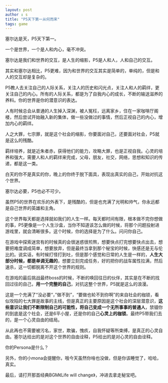```yaml
---
layout: post
author : s
title: "P5天下第一从何而来"
tags: game
---
```


塞尔达是天，P5天下第一。

一个是世界，一个是人和内心，毫不冲突。

塞尔达是我们和世界的交互，是人生的缩影，P5是人和人，人和自己的交互。

其实和塞尔达相比，P5更难，因为和世界的交互其实是简单的，单纯的，但是和人的交互却是复杂的。

P5教人去关注自己的人际关系，关注人的历史和闪光点，关注人和人的羁绊，更关注自己的内心。所有的人际关系，都是为了自我内心的成长，不断的输送滋养的养料。你的世界是你的潜意识的表达。

人有时候总会从普通的人生掉入深渊，被人冤枉，远离家乡，住在一家咖啡厅阁楼，然后尝试开始融入新的集体，做一些没做过的事情，然后正视自己的内心，增加内心的羁绊。

人之大罪，七宗罪，就是这个社会的缩影，你要面对自己，还要面对社会，P5就是这么的残酷。

羁绊培养，就是近朱者赤，获得他们的能力，攻略大罪，也是正视自我。心灵的培养和强大，需要人和人的羁绊来完成，父母，朋友，社交，网络，思想和知识的传递，都是这一类。

白天的你不是真实的你，晚上的你终于脱下面具，表现出真实的自己，开始对抗这个世界。

塞尔达必要，P5也必不可少。

虽然P5的世界在欢乐的外表下，是残酷的，但是也充满了光明和帅气，你永远都是自己世界的英雄和主角。

这个世界每天都是选择就如我们的人生一样。每天都时间有限，根本做不完你想做的事，P5更像是一个人生沙盒，当你不知道该怎么做的时候，将那个问题投射进游戏里，就会清晰很多。这个时候，你的选择是为了什么。问问你自己。

在游戏中探索迷宫有的时候真的会很迷惑很煎熬，想要快点打完想要快点出去，想要把难度调成简单，想要放弃，但是最终当拿到那个秘宝的时候，快感还是无与伦比的。说实话，有时候打怪打到吐，但是那个感觉和日常的人生是一样的，**人生大部分时候，都是单调无趣的**，想要立刻完成任务，好的把你的战车属性拉满，然后速杀，这一切都脱离不开这个世界的规则。

在游戏的最后挑战最终boss的时候，不断的唤回往日的伙伴，其实是在不断的找回过往的自己，**用一个完整的自己**，对抗这整个世界，P5就是这么的浪漫。

这是一个充满了“没必要“，”做不到”，“要做也轮不到你啊”的来自社会的枷锁，看似攻陷的七大罪是故事的主线，但是真正的主要原因是这个社会的深层潜意识，**这些意识让我们不断限制自己的可能性，将自己变成一个无所事事的普通人**，禁锢你的到底是这个社会，还是6平小屋，还是你的自己**心灵上的枷锁**。最终P5带我们去的，是一个心灵自由的结局。

从此再也不需要被污名，家世，欺骗，愧疚，自我怀疑等所束缚，是真正的心灵自由。塞尔达给出的是对这个世界的自由诠释，P5给出的是对心灵的自由诠释。

你的Persona是什么？

另外，你的小mona会提醒你，哦今天虽然你啥也没做，但是你该睡觉了，哈哈，真实。

最后，请打开那首经典BGM《Life will change》，冲进去拿走秘宝吧。
